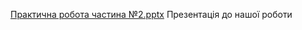 [Практична робота частина №2.pptx](https://github.com/user-attachments/files/16270443/2.pptx)
Презентація до нашої роботи
